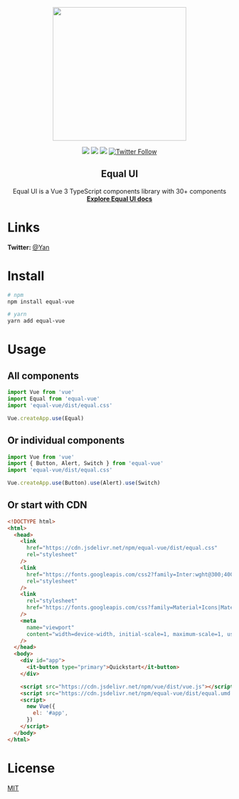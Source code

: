 <p align="center">
  <a href="https://quatrochan.github.io/Equal/">
    <img width="300" src="https://quatrochan.github.io/Equal/eqqqual.png">
  </a>

<p align="center">
<img src="https://img.shields.io/npm/v/equal-vue?color=blue">
<img src="https://img.shields.io/npm/l/equal-vue">
<img src="https://img.shields.io/npm/dw/equal-vue">

<a href="https://twitter.com/EqualVue">
    <img src="https://img.shields.io/twitter/follow/EqualVue?label=Equal%20Vue&style=social" alt="Twitter Follow">
</a>
</p>
</p>

<h2 align="center">
  Equal UI
</h2>

<div align="center">
Equal UI is a Vue 3 TypeScript components library with 30+ components 
<br>
  <a href="https://quatrochan.github.io/Equal/"><strong>Explore Equal UI docs</strong></a>
</div>

# Links


<b> Twitter: </b> [@Yan](https://twitter.com/k0mmsussertod)

# Install

```bash
# npm
npm install equal-vue
```

```bash
# yarn
yarn add equal-vue
```

# Usage

## All components

```js
import Vue from 'vue'
import Equal from 'equal-vue'
import 'equal-vue/dist/equal.css'

Vue.createApp.use(Equal)
```

## Or individual components

```js
import Vue from 'vue'
import { Button, Alert, Switch } from 'equal-vue'
import 'equal-vue/dist/equal.css'

Vue.createApp.use(Button).use(Alert).use(Switch)
```

## Or start with CDN

```html
<!DOCTYPE html>
<html>
  <head>
    <link
      href="https://cdn.jsdelivr.net/npm/equal-vue/dist/equal.css"
      rel="stylesheet"
    />
    <link
      href="https://fonts.googleapis.com/css2?family=Inter:wght@300;400;500;600;700;900&display=swap"
      rel="stylesheet"
    />
    <link
      rel="stylesheet"
      href="https://fonts.googleapis.com/css?family=Material+Icons|Material+Icons+Outlined"
    />
    <meta
      name="viewport"
      content="width=device-width, initial-scale=1, maximum-scale=1, user-scalable=no, minimal-ui"
    />
  </head>
  <body>
    <div id="app">
      <it-button type="primary">Quickstart</it-button>
    </div>

    <script src="https://cdn.jsdelivr.net/npm/vue/dist/vue.js"></script>
    <script src="https://cdn.jsdelivr.net/npm/equal-vue/dist/equal.umd.js"></script>
    <script>
      new Vue({
        el: '#app',
      })
    </script>
  </body>
</html>
```

# License

[MIT](https://raw.githubusercontent.com/quatrochan/Equal/master/LICENSE)
